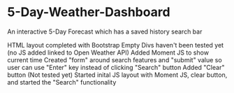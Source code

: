 # 5-Day-Weather-Dashboard

An interactive 5-Day Forecast which has a saved history search bar

HTML layout completed with Bootstrap
Empty Divs haven't been tested yet (no JS added linked to Open Weather API)
Added Moment JS to show current time
Created "form" around search features and "submit" value so user can use "Enter" key instead of clicking "Search" button
Added "Clear" button (Not tested yet)
Started inital JS layout with Moment JS, clear button, and started the "Search" functionality
